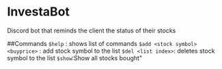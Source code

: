 # InvestaBot
Discord bot that reminds the client the status of their stocks

##Commands
`$help` : shows list of commands
`$add <stock symbol> <buyprice>` : add stock symbol to the list
`$del <list index>`: deletes stock symbol to the list
`$show`:Show all stocks bought"
